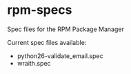 rpm-specs
=========

Spec files for the RPM Package Manager

Current spec files available:

* python26-validate_email.spec
* wraith.spec 
